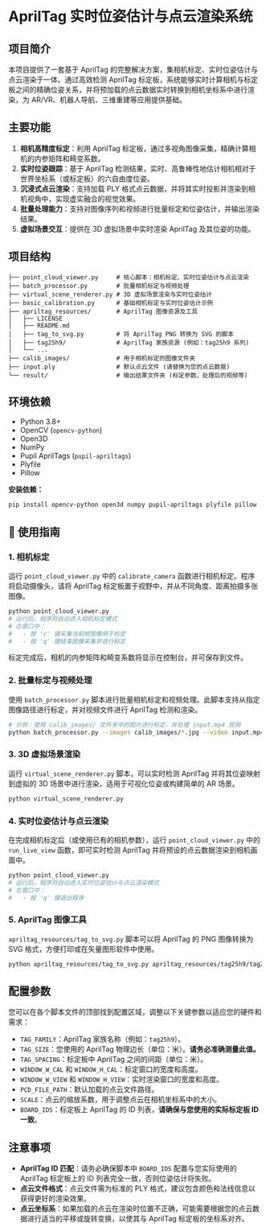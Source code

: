 # AprilTag 实时位姿估计与点云渲染系统

##  项目简介

本项目提供了一套基于 AprilTag 的完整解决方案，集相机标定、实时位姿估计与点云渲染于一体。通过高效检测 AprilTag 标定板，系统能够实时计算相机与标定板之间的精确位姿关系，并将预加载的点云数据实时转换到相机坐标系中进行渲染，为 AR/VR、机器人导航、三维重建等应用提供基础。

##  主要功能

1.  **相机高精度标定**：利用 AprilTag 标定板，通过多视角图像采集，精确计算相机的内参矩阵和畸变系数。
2.  **实时位姿跟踪**：基于 AprilTag 检测结果，实时、高鲁棒性地估计相机相对于世界坐标系（或标定板）的六自由度位姿。
3.  **沉浸式点云渲染**：支持加载 PLY 格式点云数据，并将其实时投影并渲染到相机视角中，实现虚实融合的视觉效果。
4.  **批量处理能力**：支持对图像序列和视频进行批量标定和位姿估计，并输出渲染结果。
5.  **虚拟场景交互**：提供在 3D 虚拟场景中实时渲染 AprilTag 及其位姿的功能。

##  项目结构

```
├── point_cloud_viewer.py     # 核心脚本：相机标定、实时位姿估计与点云渲染
├── batch_processor.py        # 批量相机标定与视频处理
├── virtual_scene_renderer.py # 3D 虚拟场景渲染与实时位姿估计
├── basic_calibration.py      # 基础相机标定与实时位姿估计示例
├── apriltag_resources/       # AprilTag 图像资源及工具
│   ├── LICENSE
│   ├── README.md
│   ├── tag_to_svg.py         # 将 AprilTag PNG 转换为 SVG 的脚本
│   ├── tag25h9/              # AprilTag 家族资源 (例如：tag25h9 系列)
│   └── ...
├── calib_images/             # 用于相机标定的图像文件夹
├── input.ply                 # 默认点云文件 (请替换为您的点云数据)
└── result/                   # 输出结果文件夹 (标定参数、处理后的视频等)
```

##  环境依赖

-   Python 3.8+
-   OpenCV (`opencv-python`)
-   Open3D
-   NumPy
-   Pupil AprilTags (`pupil-apriltags`)
-   Plyfile
-   Pillow

**安装依赖：**

```bash
pip install opencv-python open3d numpy pupil-apriltags plyfile pillow
```

## 🚀 使用指南

### 1. 相机标定

运行 `point_cloud_viewer.py` 中的 `calibrate_camera` 函数进行相机标定。程序将启动摄像头，请将 AprilTag 标定板置于视野中，并从不同角度、距离拍摄多张图像。

```bash
python point_cloud_viewer.py
# 运行后，程序将自动进入相机标定模式
# 在窗口中：
#   - 按 'c' 键采集当前帧图像用于标定
#   - 按 'q' 键结束图像采集并进行标定
```

标定完成后，相机的内参矩阵和畸变系数将显示在控制台，并可保存到文件。


### 2. 批量标定与视频处理

使用 `batch_processor.py` 脚本进行批量相机标定和视频处理。此脚本支持从指定图像路径进行标定，并对视频文件进行 AprilTag 检测和渲染。

```bash
# 示例：使用 calib_images/ 文件夹中的图片进行标定，并处理 input.mp4 视频
python batch_processor.py --images calib_images/*.jpg --video input.mp4 --output result/output_rendered.mp4
```

### 3. 3D 虚拟场景渲染

运行 `virtual_scene_renderer.py` 脚本，可以实时检测 AprilTag 并将其位姿映射到虚拟的 3D 场景中进行渲染，适用于可视化位姿或构建简单的 AR 场景。

```bash
python virtual_scene_renderer.py
```

### 4. 实时位姿估计与点云渲染

在完成相机标定后（或使用已有的相机参数），运行 `point_cloud_viewer.py` 中的 `run_live_view` 函数，即可实时检测 AprilTag 并将预设的点云数据渲染到相机画面中。

```bash
python point_cloud_viewer.py
# 运行后，程序将自动进入实时位姿估计与点云渲染模式
# 在窗口中：
#   - 按 'q' 键退出程序
```


### 5. AprilTag 图像工具

`apriltag_resources/tag_to_svg.py` 脚本可以将 AprilTag 的 PNG 图像转换为 SVG 格式，方便打印或在矢量图形软件中使用。

```bash
python apriltag_resources/tag_to_svg.py apriltag_resources/tag25h9/tag25_9_00000.png output.svg --size=20mm
```

##  配置参数

您可以在各个脚本文件的顶部找到配置区域，调整以下关键参数以适应您的硬件和需求：

-   `TAG_FAMILY`：AprilTag 家族名称（例如：`tag25h9`）。
-   `TAG_SIZE`：您使用的 AprilTag 物理边长（单位：米）。**请务必准确测量此值。**
-   `TAG_SPACING`：标定板中 AprilTag 之间的间距（单位：米）。
-   `WINDOW_W_CAL` 和 `WINDOW_H_CAL`：标定窗口的宽度和高度。
-   `WINDOW_W_VIEW` 和 `WINDOW_H_VIEW`：实时渲染窗口的宽度和高度。
-   `PCD_FILE_PATH`：默认加载的点云文件路径。
-   `SCALE`：点云的缩放系数，用于调整点云在相机坐标系中的大小。
-   `BOARD_IDS`：标定板上 AprilTag 的 ID 列表，**请确保与您使用的实际标定板 ID 一致**。

##  注意事项

-   **AprilTag ID 匹配**：请务必确保脚本中 `BOARD_IDS` 配置与您实际使用的 AprilTag 标定板上的 ID 列表完全一致，否则位姿估计将失败。
-   **点云文件格式**：点云文件需为标准的 PLY 格式，建议包含颜色和法线信息以获得更好的渲染效果。
-   **点云坐标系**：如果加载的点云在渲染时位置不正确，可能需要根据您的点云数据进行适当的平移或旋转变换，以使其与 AprilTag 标定板的坐标系对齐。

